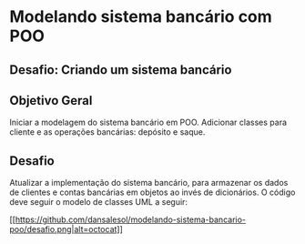 # Modelando sistema bancário com POO
## Desafio: Criando um sistema bancário

## Objetivo Geral

Iniciar a modelagem do sistema bancário em POO. Adicionar classes para cliente e as operações bancárias: depósito e saque.

## Desafio

Atualizar a implementação do sistema bancário, para armazenar os dados de clientes e contas bancárias em objetos ao invés de dicionários. O código deve seguir o modelo de classes UML a seguir:

[[https://github.com/dansalesol/modelando-sistema-bancario-poo/desafio.png|alt=octocat]]

